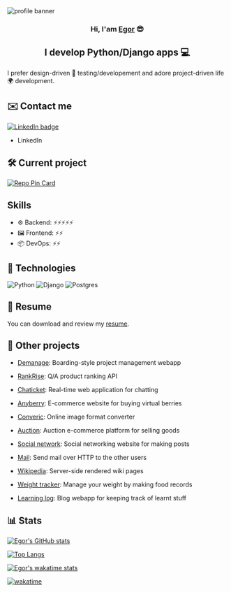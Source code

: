 <img src="https://user-images.githubusercontent.com/59317431/139434562-c7515ba6-91e9-4255-8c8a-97afa928dc07.png" alt="profile banner">

<h3 align="center">Hi, I'am <a href="http://egorindev.com" target="_blank" rel="noreferrer">Egor</a> 😎</h3>

<h2 align="center">I develop Python/Django apps 💻</h2>

I prefer design-driven 🎨 testing/developement and adore project-driven life 🌍 development.

## ✉️ Contact me

[![LinkedIn badge](https://img.shields.io/badge/LinkedIn-0077B5?style=for-the-badge&logo=linkedin&logoColor=white)](https://www.linkedin.com/in/nezort11/)

- LinkedIn

## 🛠 Current project

[![Repo Pin Card](https://github-readme-stats.vercel.app/api/pin/?username=Egor4ik325&repo=redirink)](https://github.com/Egor4ik325/redirink)

## Skills

- ⚙️ Backend:     ⚡️⚡️⚡️⚡️⚡️
- 🖼 Frontend:     ⚡️⚡️
- 📦 DevOps:     ⚡️⚡️

## 🌟 Technologies

![Python](https://img.shields.io/badge/python-3670A0?style=flat&logo=python&logoColor=ffdd54)
![Django](https://img.shields.io/badge/django-%23092E20.svg?style=flat&logo=django&logoColor=white)
![Postgres](https://img.shields.io/badge/postgres-%23316192.svg?style=flat&logo=postgresql&logoColor=white)

## 📝 Resume

You can download and review my [resume](https://github.com/Egor4ik325/Egor4ik325/files/7506574/CV.v2.0.pdf).

## 📅 Other projects

- [Demanage](https://github.com/Egor4ik325/demanage): Boarding-style project management webapp

- [RankRise](https://github.com/Egor4ik325/rankrise): Q/A product ranking API

- [Chaticket](https://github.com/Egor4ik325/chaticket): Real-time web application for chatting

- [Anyberry](https://github.com/Egor4ik325/anyberry): E-commerce website for buying virtual berries

- [Converic](https://github.com/Egor4ik325/converic): Online image format converter

- [Auction](https://github.com/Egorik325/auction-commerce): Auction e-commerce platform for selling goods

- [Social network](https://github.com/Egorik325/network): Social networking website for making posts

- [Mail](https://github.com/Egorik325/django-mail): Send mail over HTTP to the other users

- [Wikipedia](https://github.com/Egorik325/encyclopedia): Server-side rendered wiki pages

- [Weight tracker](https://github.com/Egorik325/weight-tracker): Manage your weight by making food records

- [Learning log](https://github.com/Egorik325/django-learning-logs): Blog webapp for keeping track of learnt stuff

## 📊 Stats

[![Egor's GitHub stats](https://github-readme-stats.vercel.app/api?username=Egor4ik325&show_icons=true)](https://github.com/anuraghazra/github-readme-stats)

[![Top Langs](https://github-readme-stats.vercel.app/api/top-langs/?username=Egor4ik325&exclude_repo=bulwark-sln,bulwark-cmake&layout=compact)](https://github.com/anuraghazra/github-readme-stats)

[![Egor's wakatime stats](https://github-readme-stats.vercel.app/api/wakatime?username=Egor4ik325&layout=compact)](https://wakatime.com/@0801e752-de74-44cb-a3ef-c564083431bb)

[![wakatime](https://wakatime.com/badge/user/0801e752-de74-44cb-a3ef-c564083431bb.svg)](https://wakatime.com/@0801e752-de74-44cb-a3ef-c564083431bb)
